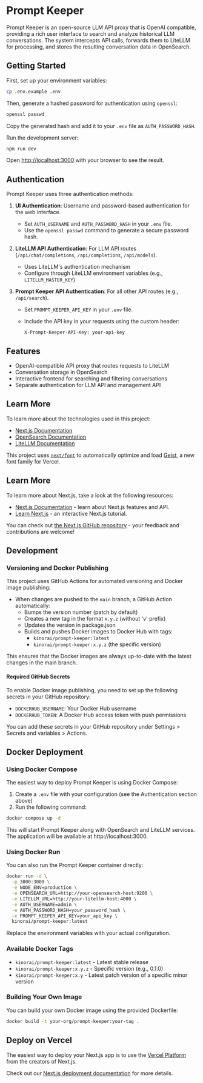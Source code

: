 # Prompt Keeper

Prompt Keeper is an open-source LLM API proxy that is OpenAI compatible, providing a rich user interface to search and analyze historical LLM conversations. The system intercepts API calls, forwards them to LiteLLM for processing, and stores the resulting conversation data in OpenSearch.

## Getting Started

First, set up your environment variables:

```bash
cp .env.example .env
```

Then, generate a hashed password for authentication using `openssl`:

```bash
openssl passwd
```

Copy the generated hash and add it to your `.env` file as `AUTH_PASSWORD_HASH`.

Run the development server:

```bash
npm run dev
```

Open [http://localhost:3000](http://localhost:3000) with your browser to see the result.

## Authentication

Prompt Keeper uses three authentication methods:

1.  **UI Authentication**: Username and password-based authentication for the web interface.

    -   Set `AUTH_USERNAME` and `AUTH_PASSWORD_HASH` in your `.env` file.
    -   Use the `openssl passwd` command to generate a secure password hash.

2.  **LiteLLM API Authentication**: For LLM API routes (`/api/chat/completions`, `/api/completions`, `/api/models`).

    -   Uses LiteLLM's authentication mechanism
    -   Configure through LiteLLM environment variables (e.g., `LITELLM_MASTER_KEY`)

3.  **Prompt Keeper API Authentication**: For all other API routes (e.g., `/api/search`).
    -   Set `PROMPT_KEEPER_API_KEY` in your `.env` file.
    -   Include the API key in your requests using the custom header:

        ```
        X-Prompt-Keeper-API-Key: your-api-key
        ```

## Features

-   OpenAI-compatible API proxy that routes requests to LiteLLM
-   Conversation storage in OpenSearch
-   Interactive frontend for searching and filtering conversations
-   Separate authentication for LLM API and management API

## Learn More

To learn more about the technologies used in this project:

-   [Next.js Documentation](https://nextjs.org/docs)
-   [OpenSearch Documentation](https://opensearch.org/docs/latest/)
-   [LiteLLM Documentation](https://docs.litellm.ai/)

This project uses [`next/font`](https://nextjs.org/docs/app/building-your-application/optimizing/fonts) to automatically optimize and load [Geist](https://vercel.com/font), a new font family for Vercel.

## Learn More

To learn more about Next.js, take a look at the following resources:

-   [Next.js Documentation](https://nextjs.org/docs) - learn about Next.js features and API.
-   [Learn Next.js](https://nextjs.org/learn) - an interactive Next.js tutorial.

You can check out [the Next.js GitHub repository](https://github.com/vercel/next.js) - your feedback and contributions are welcome!

## Development

### Versioning and Docker Publishing

This project uses GitHub Actions for automated versioning and Docker image publishing:

- When changes are pushed to the `main` branch, a GitHub Action automatically:
  - Bumps the version number (patch by default)
  - Creates a new tag in the format `x.y.z` (without 'v' prefix)
  - Updates the version in package.json
  - Builds and pushes Docker images to Docker Hub with tags:
    - `kinorai/prompt-keeper:latest`
    - `kinorai/prompt-keeper:x.y.z` (the specific version)

This ensures that the Docker images are always up-to-date with the latest changes in the main branch.

#### Required GitHub Secrets

To enable Docker image publishing, you need to set up the following secrets in your GitHub repository:

- `DOCKERHUB_USERNAME`: Your Docker Hub username
- `DOCKERHUB_TOKEN`: A Docker Hub access token with push permissions

You can add these secrets in your GitHub repository under Settings > Secrets and variables > Actions.

## Docker Deployment

### Using Docker Compose

The easiest way to deploy Prompt Keeper is using Docker Compose:

1. Create a `.env` file with your configuration (see the Authentication section above)
2. Run the following command:

```bash
docker compose up -d
```

This will start Prompt Keeper along with OpenSearch and LiteLLM services. The application will be available at http://localhost:3000.

### Using Docker Run

You can also run the Prompt Keeper container directly:

```bash
docker run -d \
  -p 3000:3000 \
  -e NODE_ENV=production \
  -e OPENSEARCH_URL=http://your-opensearch-host:9200 \
  -e LITELLM_URL=http://your-litellm-host:4000 \
  -e AUTH_USERNAME=admin \
  -e AUTH_PASSWORD_HASH=your_password_hash \
  -e PROMPT_KEEPER_API_KEY=your_api_key \
  kinorai/prompt-keeper:latest
```

Replace the environment variables with your actual configuration.

### Available Docker Tags

- `kinorai/prompt-keeper:latest` - Latest stable release
- `kinorai/prompt-keeper:x.y.z` - Specific version (e.g., 0.1.0)
- `kinorai/prompt-keeper:x.y` - Latest patch version of a specific minor version

### Building Your Own Image

You can build your own Docker image using the provided Dockerfile:

```bash
docker build -t your-org/prompt-keeper:your-tag .
```

## Deploy on Vercel

The easiest way to deploy your Next.js app is to use the [Vercel Platform](https://vercel.com/new?utm_medium=default-template&filter=next.js&utm_source=create-next-app&utm_campaign=create-next-app-readme) from the creators of Next.js.

Check out our [Next.js deployment documentation](https://nextjs.org/docs/app/building-your-application/deploying) for more details.
